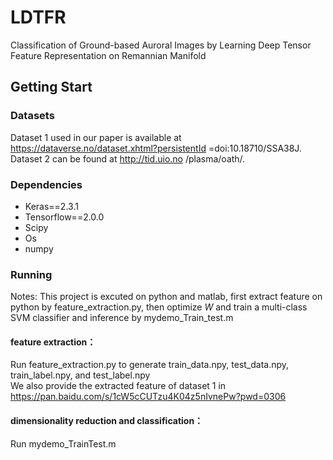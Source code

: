 # LDTFR
Classification of Ground-based Auroral Images by Learning Deep Tensor Feature Representation on Remannian Manifold
## Getting Start
### Datasets 
Dataset 1 used in our paper is available at https://dataverse.no/dataset.xhtml?persistentId =doi:10.18710/SSA38J. Dataset 2 can be found at http://tid.uio.no /plasma/oath/. 
### Dependencies
* Keras==2.3.1
* Tensorflow==2.0.0
* Scipy
* Os
* numpy
### Running
Notes: This project is excuted on python and matlab, first extract feature on python by feature_extraction.py, then optimize _W_ and train a multi-class SVM classifier and inference by mydemo_Train_test.m  
  
#### feature extraction：
Run feature_extraction.py to generate train_data.npy, test_data.npy, train_label.npy, and test_label.npy  
We also provide the extracted feature of dataset 1 in https://pan.baidu.com/s/1cW5cCUTzu4K04z5nIvnePw?pwd=0306 


#### dimensionality reduction and classification：
Run mydemo_TrainTest.m

